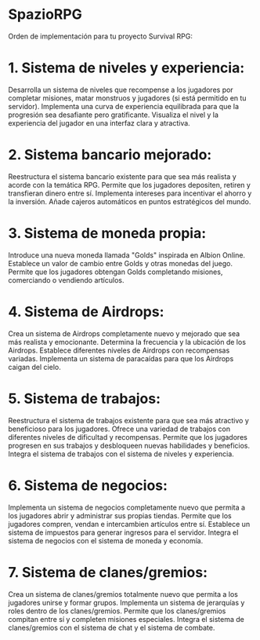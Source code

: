 # SpazioRPG
Orden de implementación para tu proyecto Survival RPG:

# 1. Sistema de niveles y experiencia:

Desarrolla un sistema de niveles que recompense a los jugadores por completar misiones, matar monstruos y jugadores (si está permitido en tu servidor).
Implementa una curva de experiencia equilibrada para que la progresión sea desafiante pero gratificante.
Visualiza el nivel y la experiencia del jugador en una interfaz clara y atractiva.

# 2. Sistema bancario mejorado:
Reestructura el sistema bancario existente para que sea más realista y acorde con la temática RPG.
Permite que los jugadores depositen, retiren y transfieran dinero entre sí.
Implementa intereses para incentivar el ahorro y la inversión.
Añade cajeros automáticos en puntos estratégicos del mundo.

# 3. Sistema de moneda propia:
Introduce una nueva moneda llamada "Golds" inspirada en Albion Online.
Establece un valor de cambio entre Golds y otras monedas del juego.
Permite que los jugadores obtengan Golds completando misiones, comerciando o vendiendo artículos.

# 4. Sistema de Airdrops:
Crea un sistema de Airdrops completamente nuevo y mejorado que sea más realista y emocionante.
Determina la frecuencia y la ubicación de los Airdrops.
Establece diferentes niveles de Airdrops con recompensas variadas.
Implementa un sistema de paracaídas para que los Airdrops caigan del cielo.

# 5. Sistema de trabajos:
Reestructura el sistema de trabajos existente para que sea más atractivo y beneficioso para los jugadores.
Ofrece una variedad de trabajos con diferentes niveles de dificultad y recompensas.
Permite que los jugadores progresen en sus trabajos y desbloqueen nuevas habilidades y beneficios.
Integra el sistema de trabajos con el sistema de niveles y experiencia.

# 6. Sistema de negocios:
Implementa un sistema de negocios completamente nuevo que permita a los jugadores abrir y administrar sus propias tiendas.
Permite que los jugadores compren, vendan e intercambien artículos entre sí.
Establece un sistema de impuestos para generar ingresos para el servidor.
Integra el sistema de negocios con el sistema de moneda y economía.

# 7. Sistema de clanes/gremios:
Crea un sistema de clanes/gremios totalmente nuevo que permita a los jugadores unirse y formar grupos.
Implementa un sistema de jerarquías y roles dentro de los clanes/gremios.
Permite que los clanes/gremios compitan entre sí y completen misiones especiales.
Integra el sistema de clanes/gremios con el sistema de chat y el sistema de combate.
